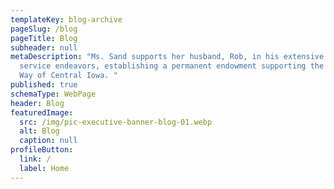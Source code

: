 ```yaml
---
templateKey: blog-archive
pageSlug: /blog
pageTitle: Blog
subheader: null
metaDescription: "Ms. Sand supports her husband, Rob, in his extensive public
  service endeavors, establishing a permanent endowment supporting the United
  Way of Central Iowa. "
published: true
schemaType: WebPage
header: Blog
featuredImage:
  src: /img/pic-executive-banner-blog-01.webp
  alt: Blog
  caption: null
profileButton:
  link: /
  label: Home
---
```

